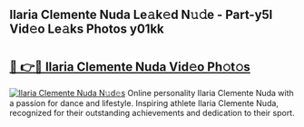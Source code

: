 ## Ilaria Clemente Nuda Le𝚊k𝚎d N𝚞𝚍e - Part-y5l Vid𝚎o Le𝚊ks Photos y01kk

# <h2><a href="http://fbfr2cg.evod.top/?m=Ilaria+Clemente+Nuda">🔗 👉🔴 Ilaria Clemente Nuda Vid𝚎o Ph𝚘t𝚘s</a></h2>

[![Ilaria Clemente Nuda N𝚞d𝚎s](https://i.imgur.com/8V9OHl7.gif)](http://fbfr2cg.evod.top/?m=Ilaria+Clemente+Nuda)
Online personality Ilaria Clemente Nuda with a passion for dance and lifestyle. Inspiring athlete Ilaria Clemente Nuda, recognized for their outstanding achievements and dedication to their sport. 
